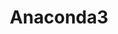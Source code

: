 ---
layout: category
permalink : /categories/Anaconda3/
title: Anaconda3
permalink : /categories/Anaconda3/
---